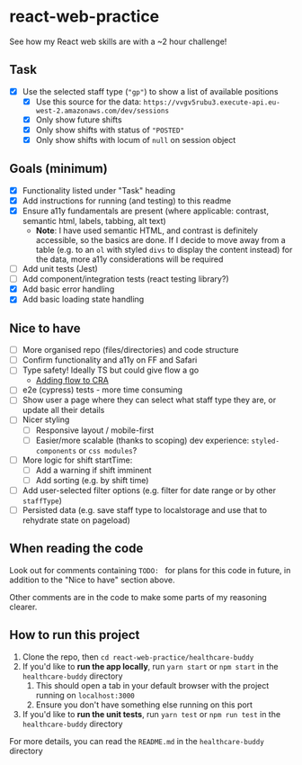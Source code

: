 # react-web-practice

See how my React web skills are with a ~2 hour challenge!

## Task

- [x] Use the selected staff type (`"gp"`) to show a list of available positions
  - [x] Use this source for the data: `https://vvgv5rubu3.execute-api.eu-west-2.amazonaws.com/dev/sessions`
  - [x] Only show future shifts
  - [x] Only show shifts with status of `"POSTED"`
  - [x] Only show shifts with locum of `null` on session object

## Goals (minimum)

- [x] Functionality listed under "Task" heading
- [x] Add instructions for running (and testing) to this readme
- [x] Ensure a11y fundamentals are present (where applicable: contrast, semantic html, labels, tabbing, alt text)
  - **Note**: I have used semantic HTML, and contrast is definitely accessible, so the basics are done. If I decide to move away from a table (e.g. to an `ol` with styled `divs` to display the content instead) for the data, more a11y considerations will be required
- [ ] Add unit tests (Jest)
- [ ] Add component/integration tests (react testing library?)
- [x] Add basic error handling
- [x] Add basic loading state handling

## Nice to have

- [ ] More organised repo (files/directories) and code structure
- [ ] Confirm functionality and a11y on FF and Safari
- [ ] Type safety! Ideally TS but could give flow a go
  - [Adding flow to CRA](https://create-react-app.dev/docs/adding-flow/)
- [ ] e2e (cypress) tests - more time consuming
- [ ] Show user a page where they can select what staff type they are, or update all their details
- [ ] Nicer styling
  - [ ] Responsive layout / mobile-first
  - [ ] Easier/more scalable (thanks to scoping) dev experience: `styled-components` or `css modules`?
- [ ] More logic for shift startTime:
  - [ ] Add a warning if shift imminent
  - [ ] Add sorting (e.g. by shift time)
- [ ] Add user-selected filter options (e.g. filter for date range or by other `staffType`)
- [ ] Persisted data (e.g. save staff type to localstorage and use that to rehydrate state on pageload)

## When reading the code

Look out for comments containing `TODO: ` for plans for this code in future, in addition to the "Nice to have" section above.

Other comments are in the code to make some parts of my reasoning clearer.

## How to run this project

1) Clone the repo, then `cd react-web-practice/healthcare-buddy`
2) If you'd like to **run the app locally**, run `yarn start` or `npm start` in the `healthcare-buddy` directory
   1) This should open a tab in your default browser with the project running on `localhost:3000`
   2) Ensure you don't have something else running on this port
3) If you'd like to **run the unit tests**, run `yarn test` or `npm run test` in the `healthcare-buddy` directory

For more details, you can read the `README.md` in the `healthcare-buddy` directory
